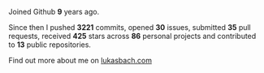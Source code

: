 Joined Github **9** years ago.

Since then I pushed **3221** commits, opened **30** issues, submitted **35** pull requests, received **425** stars across **86** personal projects and contributed to **13** public repositories.

Find out more about me on [lukasbach.com](https://lukasbach.com)
